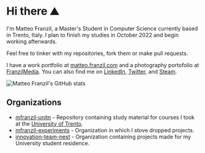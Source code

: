 # Hi there ⛰

I'm Matteo Franzil, a Master's Student in Computer Science currently based in Trento, Italy. I plan to finish my studies in October 2022 and begin working afterwards.

Feel free to tinker with my repositories, fork them or make pull requests.

I have a work portfolio at [matteo.franzil.com](https://matteo.franzil.com/) and a photography portofolio at [FranzilMedia](https://www.franzilmedia.com/matteo-franzil/). You can also find me on [LinkedIn](https://www.linkedin.com/in/matteo-franzil-20823414b/), [Twitter](https://twitter.com/qwilava), and [Steam](https://steamcommunity.com/id/qwilava).

![Matteo Franzil's GitHub stats](https://github-readme-stats.vercel.app/api?username=mfranzil&show_icons=true&theme=dark)

## Organizations

- [mfranzil-unitn](https://github.com/mfranzil-unitn/) - Repository containing study material for courses I took at the [University of Trento](https://www.disi.unitn.it/).
- [mfranzil-experiments](https://github.com/mfranzil-experiments) - Organization in which I stove dropped projects.
- [innovation-team-nest](https://github.com/InnovationTeamNest) - Organization containing projects made for my University student residence.

